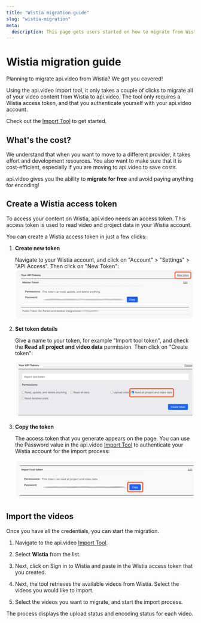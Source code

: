 ```yaml
---
title: "Wistia migration guide"
slug: "wistia-migration"
meta:
  description: This page gets users started on how to migrate from Wistia to api.video.
---
```


# Wistia migration guide

Planning to migrate api.video from Wistia? We got you covered!

Using the api.video Import tool, it only takes a couple of clicks to migrate all of your video content from Wistia to api.video. The tool only requires a Wistia access token, and that you authenticate yourself with your api.video account.

Check out the [Import Tool](https://dashboard.api.video/import) to get started.

## What's the cost? 

We understand that when you want to move to a different provider, it takes effort and development resources. You also want to make sure that it is cost-efficient, especially if you are moving to api.video to save costs.

api.video gives you the ability to **migrate for free** and avoid paying anything for encoding!

## Create a Wistia access token

To access your content on Wistia, api.video needs an access token. This access token is used to read video and project data in your Wistia account.

You can create a Wistia access token in just a few clicks:

1. **Create new token**

      Navigate to your Wistia account, and click on "Account" > "Settings" > "API Access". Then click on "New Token":
      ![](/_assets/get-started/migration-guide/wistia-1.png)

2. **Set token details**

      Give a name to your token, for example "Import tool token", and check the **Read all project and video data** permission. Then click on "Create token":

      ![](/_assets/get-started/migration-guide/wistia-2.png)

3. **Copy the token**

      The access token that you generate appears on the page. You can use the Password value in the api.video [Import Tool](https://dashboard.api.video/import) to authenticate your Wistia account for the import process:

      ![](/_assets/get-started/migration-guide/wistia-3.png)

## Import the videos

Once you have all the credentials, you can start the migration.

1. Navigate to the api.video [Import Tool](https://dashboard.api.video/import).

2. Select **Wistia** from the list.

3. Next, click on Sign in to Wistia and paste in the Wistia access token that you created.

4. Next, the tool retrieves the available videos from Wistia. Select the videos you would like to import.

5. Select the videos you want to migrate, and start the import process.

The process displays the upload status and encoding status for each video.